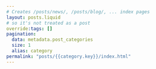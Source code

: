 ```yaml
---
# Creates /posts/news/, /posts/blog/, ... index pages
layout: posts.liquid
# so it's not treated as a post
override:tags: []
pagination:
  data: metadata.post_categories
  size: 1
  alias: category
permalink: "posts/{{category.key}}/index.html"
---
```

